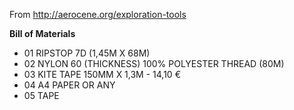 From http://aerocene.org/exploration-tools

**Bill of Materials**

* 01 RIPSTOP 7D  (1,45M X 68M) 
* 02 NYLON 60 (THICKNESS) 100% POLYESTER THREAD (80M)
* 03 KITE TAPE 150MM X 1,3M  - 14,10 €
* 04 A4 PAPER OR ANY
* 05 TAPE

